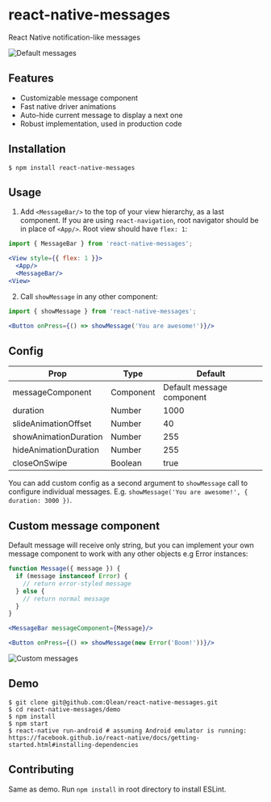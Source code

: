 # react-native-messages

React Native notification-like messages

![Default messages](./default-messages.gif)

## Features
- Customizable message component
- Fast native driver animations
- Auto-hide current message to display a next one
- Robust implementation, used in production code

## Installation
```
$ npm install react-native-messages
```

## Usage
1. Add `<MessageBar/>` to the top of your view hierarchy, as a last component. If you are using `react-navigation`, root navigator should be in place of `<App/>`. Root view should have `flex: 1`:
```jsx
import { MessageBar } from 'react-native-messages';

<View style={{ flex: 1 }}>
  <App/>
  <MessageBar/>
<View>
```

2. Call `showMessage` in any other component:
```jsx
import { showMessage } from 'react-native-messages';

<Button onPress={() => showMessage('You are awesome!')}/>
```

## Config
Prop                  | Type      | Default              
----------------------|-----------|--------------------------
messageComponent      | Component | Default message component
duration              | Number    | 1000
slideAnimationOffset  | Number    | 40
showAnimationDuration | Number    | 255
hideAnimationDuration | Number    | 255
closeOnSwipe          | Boolean   | true

You can add custom config as a second argument to `showMessage` call to configure individual messages. E.g. `showMessage('You are awesome!', { duration: 3000 })`.

## Custom message component
Default message will receive only string, but you can implement your own message component to work with any other objects e.g Error instances:

```jsx
function Message({ message }) {
  if (message instanceof Error) {
    // return error-styled message
  } else {
    // return normal message
  }
}

<MessageBar messageComponent={Message}/>

<Button onPress={() => showMessage(new Error('Boom!'))}/>
```

![Custom messages](./custom-messages.gif)

## Demo

```
$ git clone git@github.com:Qlean/react-native-messages.git
$ cd react-native-messages/demo
$ npm install
$ npm start
$ react-native run-android # assuming Android emulator is running: https://facebook.github.io/react-native/docs/getting-started.html#installing-dependencies
```

## Contributing

Same as demo. Run `npm install` in root directory to install ESLint.
